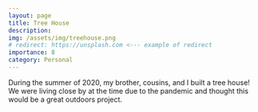 ```yaml
---
layout: page
title: Tree House
description: 
img: /assets/img/treehouse.png
# redirect: https://unsplash.com <--- example of redirect
importance: 8
category: Personal
---
```


During the summer of 2020, my brother, cousins, and I built a tree house! We were living close by at the time due to the pandemic and thought this would be a great outdoors project.
